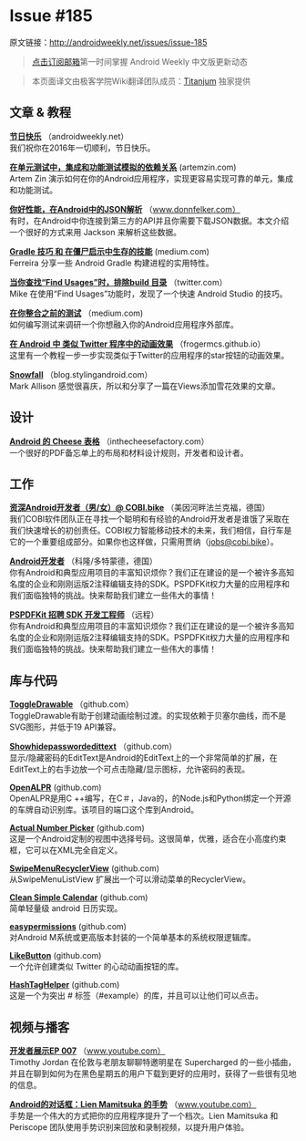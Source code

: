 # Issue #185
>
原文链接：<http://androidweekly.net/issues/issue-185>

> [点击订阅邮箱](http://tinyletter.com/androidweeklycn)第一时间掌握 Android Weekly 中文版更新动态

> 本页面译文由极客学院Wiki翻译团队成员：[Titanjum](https://github.com/JungleTian) 独家提供


## 文章 & 教程

**[节日快乐](http://androidweekly.net/)**
（androidweekly.net）  
我们祝你在2016年一切顺利，节日快乐。

**[在单元测试中，集成和功能测试模拟的依赖关系](http://artemzin.com/blog/how-to-mock-dependencies-in-unit-integration-and-functional-tests-dagger-robolectric-instrumentation/)**
 (artemzin.com)  
Artem Zin 演示如何在你的Andr​​oid应用程序，实现更容易实现可靠的单元，集成和功能测试。

**[你好性能，在Android中的JSON解析](http://www.donnfelker.com/hi-performance-json-parsing-in-android/)**
（www.donnfelker.com）  
有时，在Android中你连接到第三方的API并且你需要下载JSON数据。本文介绍一个很好的方式来用 Jackson 来解析这些数据。

**[Gradle 技巧 和 在僵尸启示中生存的技能](https://medium.com/@cesarmcferreira/gradle-tips-tricks-to-survive-the-zombie-apocalypse-3dd996604341#.rv887g904)**
(medium.com)   
Ferreira 分享一些 Android Gradle 构建进程的实用特性。

**[当你查找“Find Usages”时，排除build 目录](https://twitter.com/m_evans10/status/679325186966077440)**
（twitter.com）  
Mike 在使用“Find Usages”功能时，发现了一个快速 Android Studio 的技巧。


**[在你整合之前的测试](https://medium.com/@orhanobut/test-before-integrate-e713090070d6#.rmbgibgno)**
（medium.com)   
如何编写测试来调研一个你想融入你的Andr​​oid应用程序外部库。

**[在 Android 中 类似 Twitter 程序中的动画效果](http://frogermcs.github.io/twitters-like-animation-in-android-alternative/)**
（frogermcs.github.io）  
这里有一个教程一步一步实现类似于Twitter的应用程序的star按钮的动画效果。

**[Snowfall](https://blog.stylingandroid.com/snowfall/)**
（blog.stylingandroid.com）  
Mark Allison 感觉很喜庆，所以和分享了一篇在Views添加雪花效果的文章。

## 设计
**[Android 的 Cheese 表格](http://inthecheesefactory.com/aca/The%20Android%20Cheese%20Sheet%20rev%204.pdf)**
（inthecheesefactory.com）  
一个很好的PDF备忘单上的布局和材料设计规则，开发者和设计者。

## 工作
**[资深Android开发者（男/女）@ COBI.bike](http://www.cobi.bike/jobs)**
（美因河畔法兰克福，德国）  
我们COBI软件团队正在寻找一个聪明和有经验的Andr​​oid开发者是谁饿了采取在我们快速增长的初创责任。COBI权力智能移动技术的未来，我们相信，自行车是它的一个重要组成部分。如果你也这样做，只需用贾纳（jobs@cobi.bike）。

**[Android开发者](https://www.grandcentrix.net/2015/12/21/news/jobs/android-entwickler-mw-koeln/)**
（科隆/多特蒙德，德国）  
你有Android和典型应用项目的丰富知识烦你？我们正在建设的是一个被许多高知名度的企业和刚刚运版2注释编辑支持的SDK。PSPDFKit权力大量的应用程序和我们面临独特的挑战。快来帮助我们建立一些伟大的事情！

**[PSPDFKit 招聘 SDK 开发工程师](https://pspdfkit.com/jobs/)**
（远程）  
你有Android和典型应用项目的丰富知识烦你？我们正在建设的是一个被许多高知名度的企业和刚刚运版2注释编辑支持的SDK。PSPDFKit权力大量的应用程序和我们面临独特的挑战。快来帮助我们建立一些伟大的事情！

## 库与代码


**[ToggleDrawable](https://github.com/renaudcerrato/ToggleDrawable)**
（github.com）	
ToggleDrawable有助于创建动画绘制过渡。的实现依赖于贝塞尔曲线，而不是SVG图形，并低于19 API兼容。
 
**[Showhidepasswordedittext](https://github.com/scottyab/showhidepasswordedittext)**
（github.com）	
显示/隐藏密码的EditText是Android的EditText上的一个非常简单的扩展，在EditText上的右手边放一个可点击隐藏/显示图标，允许密码的表现。

**[OpenALPR](https://github.com/SandroMachado/openalpr-android)**
(github.com)    
OpenALPR是用C ++编写，在C＃，Java的，的Node.js和Python绑定一个开源的车牌自动识别库。该项目的端口这个库到Android。

**[Actual Number Picker](https://github.com/milosmns/actual-number-picker)**
(github.com)    
这是一个Android定制的视图中选择号码。这很简单，优雅，适合在小高度约束框，它可以在XML完全自定义。

**[SwipeMenuRecyclerView](https://github.com/TUBB/SwipeMenuRecyclerView)**
(github.com)    
从SwipeMenuListView 扩展出一个可以滑动菜单的RecyclerView。

**[Clean Simple Calendar](https://github.com/dpreussler/clean-simple-calendar)**
(github.com)    
简单轻量级 android 日历实现。

**[easypermissions](https://github.com/googlesamples/easypermissions)**
(github.com)    
对Android M系统或更高版本封装的一个简单基本的系统权限逻辑库。

**[LikeButton](https://github.com/jd-alexander/LikeButton)**
(github.com)    
一个允许创建类似 Twitter 的心动动画按钮的库。

**[HashTagHelper](https://github.com/Danylo2006/HashTagHelper)**
(github.com)    
这是一个为突出 # 标签（#example）的库，并且可以让他们可以点击。


## 视频与播客

**[开发者展示EP 007](https://www.youtube.com/watch?v=43seBO5pFLY)** 
（www.youtube.com）	
Timothy Jordan 在伦敦与老朋友聊聊特邀明星在 Supercharged 的一些小插曲，并且在聊到如何为在黑色星期五的用户下载到更好的应用时，获得了一些很有见地的信息。

**[Android的对话框：Lien Mamitsuka 的手势](https://www.youtube.com/watch?v=2O1uz4Tpy0o)**
（www.youtube.com）	
手势是一个伟大的方式把你的应用程序提升了一个档次。Lien Mamitsuka 和 Periscope 团队使用手势识别来回放和录制视频，以提升用户体验。
 